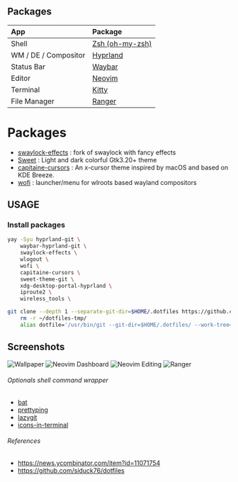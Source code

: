 ## Packages

| App                  | Package                                                 |
| :------------------- | :------------------------------------------------------ |
| Shell                | [Zsh (oh-my-zsh)](https://wiki.archlinux.org/title/Zsh) |
| WM / DE / Compositor | [Hyprland](https://hyprland.org/)                       |
| Status Bar           | [Waybar](https://github.com/Alexays/Waybar)             |
| Editor               | [Neovim](https://wiki.archlinux.org/title/Neovim)       |
| Terminal             | [Kitty](https://wiki.archlinux.org/title/Kitty)         |
| File Manager         | [Ranger](https://wiki.archlinux.org/title/Ranger)       |

# Packages

- [swaylock-effects](https://github.com/mortie/swaylock-effects) : fork of swaylock with fancy effects
- [Sweet](https://github.com/EliverLara/Sweet) : Light and dark colorful Gtk3.20+ theme
- [capitaine-cursors](https://github.com/keeferrourke/capitaine-cursors) : An x-cursor theme inspired by macOS and based on KDE Breeze.
- [wofi](https://sr.ht/~scoopta/wofi/) : launcher/menu for wlroots based wayland compositors

## USAGE

### Install packages

```bash
yay -Syu hyprland-git \
    waybar-hyprland-git \
    swaylock-effects \
    wlogout \
    wofi \
    capitaine-cursors \
    sweet-theme-git \
    xdg-desktop-portal-hyprland \
    iproute2 \
    wireless_tools \

```

```bash
git clone --depth 1 --separate-git-dir=$HOME/.dotfiles https://github.com/nabakdev/dotfiles.git $HOME/dotfiles-tmp
    rm -r ~/dotfiles-tmp/
    alias dotfile='/usr/bin/git --git-dir=$HOME/.dotfiles/ --work-tree=$HOME'
```

## Screenshots

![Wallpaper](.screenshots/ss-1.png)
![Neovim Dashboard](.screenshots/ss-2.png)
![Neovim Editing](.screenshots/ss-3.png)
![Ranger](.screenshots/ss-4.png)

###### Optionals shell command wrapper

- [bat](https://github.com/sharkdp/bat)
- [prettyping](https://github.com/denilsonsa/prettyping)
- [lazygit](https://github.com/jesseduffield/lazygit.git)
- [icons-in-terminal](https://github.com/sebastiencs/icons-in-terminal)

###### References

- https://news.ycombinator.com/item?id=11071754
- https://github.com/siduck76/dotfiles
